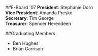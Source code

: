 ##E-Board '07
__President__: Stephanie Dorn  
__Vice President__: Amanda Preske  
__Secretary__: Tim George  
__Treasurer__: Spencer Herendeen  

##Graduating Members
* Ben Hughes
* Brian Garrison


